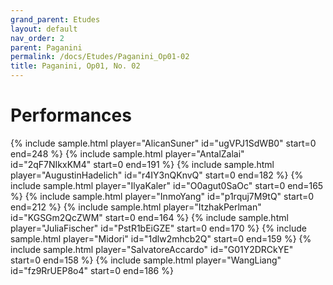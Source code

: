 ```yaml
---
grand_parent: Etudes
layout: default
nav_order: 2
parent: Paganini
permalink: /docs/Etudes/Paganini_Op01-02
title: Paganini, Op01, No. 02
---
```

# Performances
<div class="sample-container">
    {% include sample.html player="AlicanSuner" id="ugVPJ1SdWB0" start=0 end=248 %}
    {% include sample.html player="AntalZalai" id="2qF7NIkxKM4" start=0 end=191 %}
    {% include sample.html player="AugustinHadelich" id="r4IY3nQKnvQ" start=0 end=182 %}
    {% include sample.html player="IlyaKaler" id="O0agut0SaOc" start=0 end=165 %}
    {% include sample.html player="InmoYang" id="p1rquj7M9tQ" start=0 end=212 %}
    {% include sample.html player="ItzhakPerlman" id="KGSGm2QcZWM" start=0 end=164 %}
    {% include sample.html player="JuliaFischer" id="PstR1bEiGZE" start=0 end=170 %}
    {% include sample.html player="Midori" id="1dlw2mhcb2Q" start=0 end=159 %}
    {% include sample.html player="SalvatoreAccardo" id="G01Y2DRCkYE" start=0 end=158 %}
    {% include sample.html player="WangLiang" id="fz9RrUEP8o4" start=0 end=186 %}
</div>